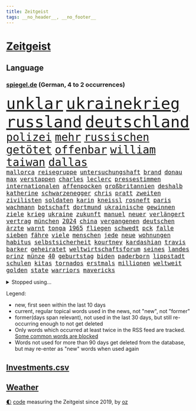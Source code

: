 ```yaml
---
title: Zeitgeist
tags: __no_header__, __no_footer__
---
```


# [Zeitgeist](https://oliz.io/zeitgeist/)

## Language

<h3><a href="https://www.spiegel.de" target="_blank">spiegel.de</a> (German, 4 to 2 occurrences)</h3>
<p style="font-family:monospace">
<span style="font-size:32pt"><a href="news_links.html#unklar" class="current">unklar</a></span>
<span style="font-size:32pt"><a href="news_links.html#ukrainekrieg" class="current">ukrainekrieg</a></span>
<span style="font-size:32pt"><a href="news_links.html#russland" class="current">russland</a></span>
<span style="font-size:32pt"><a href="news_links.html#deutschland" class="current">deutschland</a></span>
<br>
<span style="font-size:22pt"><a href="news_links.html#polizei" class="current">polizei</a></span>
<span style="font-size:22pt"><a href="news_links.html#mehr" class="current">mehr</a></span>
<span style="font-size:22pt"><a href="news_links.html#russischen" class="current">russischen</a></span>
<span style="font-size:22pt"><a href="news_links.html#getötet" class="current">getötet</a></span>
<span style="font-size:22pt"><a href="news_links.html#offenbar" class="current">offenbar</a></span>
<span style="font-size:22pt"><a href="news_links.html#william" class="current">william</a></span>
<span style="font-size:22pt"><a href="news_links.html#taiwan" class="current">taiwan</a></span>
<span style="font-size:22pt"><a href="news_links.html#dallas" class="current">dallas</a></span>
<br>
<span style="font-size:12pt"><a href="news_links.html#mallorca" class="current">mallorca</a></span>
<span style="font-size:12pt"><a href="news_links.html#reisegruppe" class="current">reisegruppe</a></span>
<span style="font-size:12pt"><a href="news_links.html#untersuchungshaft" class="current">untersuchungshaft</a></span>
<span style="font-size:12pt"><a href="news_links.html#brand" class="current">brand</a></span>
<span style="font-size:12pt"><a href="news_links.html#donau" class="new">donau</a></span>
<span style="font-size:12pt"><a href="news_links.html#max" class="current">max</a></span>
<span style="font-size:12pt"><a href="news_links.html#verstappen" class="current">verstappen</a></span>
<span style="font-size:12pt"><a href="news_links.html#charles" class="current">charles</a></span>
<span style="font-size:12pt"><a href="news_links.html#leclerc" class="current">leclerc</a></span>
<span style="font-size:12pt"><a href="news_links.html#pressestimmen" class="current">pressestimmen</a></span>
<span style="font-size:12pt"><a href="news_links.html#internationalen" class="current">internationalen</a></span>
<span style="font-size:12pt"><a href="news_links.html#affenpocken" class="current">affenpocken</a></span>
<span style="font-size:12pt"><a href="news_links.html#großbritannien" class="current">großbritannien</a></span>
<span style="font-size:12pt"><a href="news_links.html#deshalb" class="current">deshalb</a></span>
<span style="font-size:12pt"><a href="news_links.html#katherine" class="new">katherine</a></span>
<span style="font-size:12pt"><a href="news_links.html#schwarzenegger" class="current">schwarzenegger</a></span>
<span style="font-size:12pt"><a href="news_links.html#chris" class="current">chris</a></span>
<span style="font-size:12pt"><a href="news_links.html#pratt" class="new">pratt</a></span>
<span style="font-size:12pt"><a href="news_links.html#zweiten" class="current">zweiten</a></span>
<span style="font-size:12pt"><a href="news_links.html#zivilisten" class="current">zivilisten</a></span>
<span style="font-size:12pt"><a href="news_links.html#soldaten" class="current">soldaten</a></span>
<span style="font-size:12pt"><a href="news_links.html#karin" class="current">karin</a></span>
<span style="font-size:12pt"><a href="news_links.html#kneissl" class="new">kneissl</a></span>
<span style="font-size:12pt"><a href="news_links.html#rosneft" class="current">rosneft</a></span>
<span style="font-size:12pt"><a href="news_links.html#paris" class="current">paris</a></span>
<span style="font-size:12pt"><a href="news_links.html#wachmann" class="new">wachmann</a></span>
<span style="font-size:12pt"><a href="news_links.html#botschaft" class="current">botschaft</a></span>
<span style="font-size:12pt"><a href="news_links.html#dortmund" class="current">dortmund</a></span>
<span style="font-size:12pt"><a href="news_links.html#ukrainische" class="current">ukrainische</a></span>
<span style="font-size:12pt"><a href="news_links.html#gewinnen" class="current">gewinnen</a></span>
<span style="font-size:12pt"><a href="news_links.html#ziele" class="current">ziele</a></span>
<span style="font-size:12pt"><a href="news_links.html#krieg" class="current">krieg</a></span>
<span style="font-size:12pt"><a href="news_links.html#ukraine" class="current">ukraine</a></span>
<span style="font-size:12pt"><a href="news_links.html#zukunft" class="current">zukunft</a></span>
<span style="font-size:12pt"><a href="news_links.html#manuel" class="current">manuel</a></span>
<span style="font-size:12pt"><a href="news_links.html#neuer" class="current">neuer</a></span>
<span style="font-size:12pt"><a href="news_links.html#verlängert" class="current">verlängert</a></span>
<span style="font-size:12pt"><a href="news_links.html#vertrag" class="current">vertrag</a></span>
<span style="font-size:12pt"><a href="news_links.html#münchen" class="current">münchen</a></span>
<span style="font-size:12pt"><a href="news_links.html#2024" class="current">2024</a></span>
<span style="font-size:12pt"><a href="news_links.html#china" class="current">china</a></span>
<span style="font-size:12pt"><a href="news_links.html#vergangenen" class="current">vergangenen</a></span>
<span style="font-size:12pt"><a href="news_links.html#deutschen" class="current">deutschen</a></span>
<span style="font-size:12pt"><a href="news_links.html#ärzte" class="current">ärzte</a></span>
<span style="font-size:12pt"><a href="news_links.html#warnt" class="current">warnt</a></span>
<span style="font-size:12pt"><a href="news_links.html#tonga" class="new">tonga</a></span>
<span style="font-size:12pt"><a href="news_links.html#1965" class="new">1965</a></span>
<span style="font-size:12pt"><a href="news_links.html#fliegen" class="current">fliegen</a></span>
<span style="font-size:12pt"><a href="news_links.html#schwedt" class="current">schwedt</a></span>
<span style="font-size:12pt"><a href="news_links.html#pck" class="current">pck</a></span>
<span style="font-size:12pt"><a href="news_links.html#falle" class="current">falle</a></span>
<span style="font-size:12pt"><a href="news_links.html#sieben" class="current">sieben</a></span>
<span style="font-size:12pt"><a href="news_links.html#fähre" class="current">fähre</a></span>
<span style="font-size:12pt"><a href="news_links.html#viele" class="current">viele</a></span>
<span style="font-size:12pt"><a href="news_links.html#menschen" class="current">menschen</a></span>
<span style="font-size:12pt"><a href="news_links.html#jede" class="current">jede</a></span>
<span style="font-size:12pt"><a href="news_links.html#neue" class="current">neue</a></span>
<span style="font-size:12pt"><a href="news_links.html#wohnungen" class="current">wohnungen</a></span>
<span style="font-size:12pt"><a href="news_links.html#habitus" class="current">habitus</a></span>
<span style="font-size:12pt"><a href="news_links.html#selbstsicherheit" class="new">selbstsicherheit</a></span>
<span style="font-size:12pt"><a href="news_links.html#kourtney" class="new">kourtney</a></span>
<span style="font-size:12pt"><a href="news_links.html#kardashian" class="current">kardashian</a></span>
<span style="font-size:12pt"><a href="news_links.html#travis" class="current">travis</a></span>
<span style="font-size:12pt"><a href="news_links.html#barker" class="new">barker</a></span>
<span style="font-size:12pt"><a href="news_links.html#geheiratet" class="current">geheiratet</a></span>
<span style="font-size:12pt"><a href="news_links.html#weltwirtschaftsforum" class="new">weltwirtschaftsforum</a></span>
<span style="font-size:12pt"><a href="news_links.html#seines" class="current">seines</a></span>
<span style="font-size:12pt"><a href="news_links.html#landes" class="current">landes</a></span>
<span style="font-size:12pt"><a href="news_links.html#prinz" class="current">prinz</a></span>
<span style="font-size:12pt"><a href="news_links.html#münze" class="new">münze</a></span>
<span style="font-size:12pt"><a href="news_links.html#40" class="current">40</a></span>
<span style="font-size:12pt"><a href="news_links.html#geburtstag" class="current">geburtstag</a></span>
<span style="font-size:12pt"><a href="news_links.html#biden" class="current">biden</a></span>
<span style="font-size:12pt"><a href="news_links.html#paderborn" class="new">paderborn</a></span>
<span style="font-size:12pt"><a href="news_links.html#lippstadt" class="new">lippstadt</a></span>
<span style="font-size:12pt"><a href="news_links.html#schulen" class="current">schulen</a></span>
<span style="font-size:12pt"><a href="news_links.html#kitas" class="current">kitas</a></span>
<span style="font-size:12pt"><a href="news_links.html#tornados" class="current">tornados</a></span>
<span style="font-size:12pt"><a href="news_links.html#erstmals" class="current">erstmals</a></span>
<span style="font-size:12pt"><a href="news_links.html#millionen" class="current">millionen</a></span>
<span style="font-size:12pt"><a href="news_links.html#weltweit" class="current">weltweit</a></span>
<span style="font-size:12pt"><a href="news_links.html#golden" class="current">golden</a></span>
<span style="font-size:12pt"><a href="news_links.html#state" class="current">state</a></span>
<span style="font-size:12pt"><a href="news_links.html#warriors" class="current">warriors</a></span>
<span style="font-size:12pt"><a href="news_links.html#mavericks" class="current">mavericks</a></span>
</p>
<details>
<summary>Stopped using...</summary>
<p class="former" style="font-size:12pt">
kino(579) metropole(579) a2(578) arbeitsplatz(578) getan(578) anscheinend(577) führende(577) gipfel(577) williams(577) 100000(576) abenteuer(576) amerikanische(576) behandelt(576) kandidatin(576) rest(576) weitergeht(576) führerschein(575) komplizen(575) protesten(575) reduziert(575) sänger(575) verriet(575) attentat(574) bayerns(574) befand(574) festnahmen(574) kapitol(574) michelle(574) obama(574) post(574) superstar(574) bahnhof(573) belasten(573) bidens(573) demonstriert(573) eingebrochen(573) laden(573) landesregierung(573) mittelmeer(573) neuinfektionen(573) spur(573) österreichische(573) blicken(572) entkommen(572) gekündigt(572) katze(572) kretschmer(572) ließen(572) rassistische(572) schoss(572) spielraum(572) thailand(572) uspräsidenten(572) zoll(572) autobahn(571) erinnerungen(571) fenster(571) höchsten(571) manöver(571) regel(571) stecken(571) tödlicher(571) umdenken(571) nachfolge(570) standen(570) starken(570) bestätigen(569) gott(569) massiver(569) rekordmeister(569) sicherheitsbehörden(569) stoppte(569) beeinflussen(568) belgien(568) kanzlerin(568) kochen(568) lebenslange(568) liege(568) wären(568) 6(567) australische(567) britischer(567) früherer(567) karriereberaterin(567) mahnt(567) moderator(567) märchen(567) nachwuchs(567) strafe(567) vieler(567) zinsen(567) überlebt(567) billionen(566) d(566) einreisen(566) froh(566) jüngeren(566) mütter(566) verhandlungen(566) erlitt(565) organisationen(565) pferd(565) spanier(565) widerspruch(565) zurückkehren(565) 130(564) aufklären(564) bewegen(564) freude(564) jung(564) lehnen(564) restaurant(564) still(564) usschauspielerin(564) venezuela(564) verschärfung(564) 1500(563) deals(563) größter(563) jahrhundert(563) souverän(563) bestimmten(562) drohungen(562) selben(562) stück(562) verbessert(562) voll(562) weder(562) zählen(562) aktiv(561) datenanalyse(561) hölle(561) pünktlich(561) schauen(561) billie(560) brauche(560) gefragt(560) präsidentin(560) sensation(560) spotify(560) 3000(559) attentäter(559) eilish(559) gabriel(559) größeren(559) visier(559) werbung(559) beschränkungen(558) kontrollen(558) negativen(558) olympische(558) wiederholt(558) erfunden(557) finanzieren(557) steckte(557) verlauf(557) warm(557) zusammenstoß(557) zwischenzeitlich(557) änderungen(557) berät(556) ereignisse(556) ergibt(556) mission(556) schlimmste(556) voraussetzungen(556) wende(556) dar(555) e(555) sachsens(555) zurückgegangen(555) abkehr(554) goldenen(554) katholische(554) begriff(553) meines(553) schrecken(553) seltsame(553) todesopfer(553) eingreifen(552) hürde(552) mehrerer(552) strengen(552) züge(551) insassen(550) marsch(550) testet(550) wiederholen(550) wusste(550) entspannung(549) erwischt(549) katholischen(549) konsum(549) rechtzeitig(549) staffel(549) gesundheitsministerium(548) glaubwürdigkeit(548) impfungen(547) schockiert(547) 19jähriger(546) erweist(546) steffen(546) varianten(546) fortuna(545) klasse(545) erkranken(544) wirbel(543) gehörte(542) fertig(540) hackerangriff(540) benötigte(538) impfstoffe(538) intelligenz(538) kindheit(538) sarah(538) dauert(537) herausforderung(537) minderjährigen(537) senioren(537) stärkt(537) schritten(530) beendete(527) verlegen(526) johannes(523) sophie(523) ausgetragen(522) armen(521) spionage(521) heizen(519) anderswo(517) betrunkener(514) schadensersatz(511) last(510) quadratmeter(507) mehren(505) koblenz(504) schutzsuchende(504) schiffe(501) ausweg(497) leiter(492) brutalen(491) sachen(491) seniorin(491) motivation(490) flogen(489) überwiegend(484) cent(470) niederländer(469) räumte(466) anna(462) gemüse(456) 5000(444) afghanistans(444) benannt(442) grab(442) skandale(442) haiti(437) fahrbahn(434) kleinstadt(434) großstädten(432) worüber(420) inzidenzen(416) ermittlungsverfahren(399) tierpark(386) geehrt(381) wüste(380) eile(370) reichtum(367) außenseiter(360) schwerste(350) richteten(348) sächsische(347) dorthin(343) fußballklub(341) gegend(338) gesprungen(337) jamie(335) verursachen(335) darstellung(331) zusammenarbeiten(331) jahresende(327) flohen(326) kolumbien(326) treibstoff(322) erlebnisse(321) ausgestellt(320) bürgern(320) mythos(315) straftat(314) dänen(313) gerichtet(311) brannte(309) rängen(309) astronomen(308) liebt(307) peters(307) britisches(301) freigesprochen(301) eingriff(299) kilogramm(298) kolumnistin(298) verliebt(298) australischen(297) verharmlost(297) verheerende(297) 160(295) erobert(295) eröffnen(295) verrückt(295) auslaufen(294) cup(294) dick(294) seele(294) brücken(290) zwischendurch(290) 1997(287) ostseepipeline(286) zögert(286) fühlte(283) knie(282) selbstkritisch(282) thiel(282) blind(279) forschungsteam(279) zerschlagen(273) ioc(271) komitee(271) kuriose(271) norwegischen(270) siebzigerjahren(270) vizepräsidentin(270) wechselte(270) bundesbehörde(268) debattieren(267) expertin(267) handelsverband(266) schwarz(265) supermärkte(265) genießt(264) rätselhafte(262) marsalek(259) ankommen(257) autokraten(257) funktionen(257) benedikt(256) gesammelt(255) plante(255) befürchtete(254) 15jährigen(253) anhängern(253) lebenden(253) achtjährige(252) zügen(252) one(251) geleistet(250) verbrannt(249) hansjoachim(247) börsen(246) heiße(246) niedergang(246) nouripour(246) flüchtende(245) agiert(244) angestellten(242) nachmittag(239) vertritt(238) kritischen(237) papiere(237) emirat(236) antwortete(229) draghi(227) mehrwertsteuer(226) rücktrittsforderungen(226) dealer(225) protokoll(224) geladen(223) koalitionsvertrag(223) virginia(223) konflikts(222) tabellenspitze(222) unerwünschte(221) brooklyn(219) erzbischof(219) games(219) überfallen(219) feminismus(218) augenhöhe(217) eindringlich(217) krankenhauseinweisungen(216) xavier(216) übertragung(216) euländern(215) kleinsten(215) lotto(215) protestierten(215) 15000(214) mr(214) maskenverweigerer(213) medwedew(213) saarbrücken(212) umgebracht(212) vorsitz(212) abschreckung(211) mad(211) ehrung(210) mehrfamilienhaus(210) emotionen(208) genügen(207) briefe(203) gedrängt(203) jährlich(202) irving(200) kyrie(200) grenzgebiet(199) lasst(198) wichtiges(198) brennenden(197) grünenspitze(197) stau(197) berufseinstieg(195) provokationen(195) suizid(195) 200000(194) argumenten(194) geklaut(194) raketenabwehr(194) erreichbar(193) missbrauchsskandal(192) richtete(192) portal(191) verbraucherpreise(191) zulauf(191) sterne(189) nets(187) hitlergruß(184) opel(184) menschlichkeit(183) chefredakteur(182) kernkraftwerk(182) drogenhandel(181) schlimme(181) wirtschaftsforscher(181) cheftrainer(180) xvi(180) fotografin(179) produzenten(179) energieriesen(178) porträtiert(178) beibehalten(177) blutige(173) geopolitische(173) bescheid(172) aufarbeiten(171) auschwitz(171) lettland(171) professor(171) fußballs(170) berlinale(169) französin(169) lebendig(168) archäologe(167) verzögerungen(167) macrons(166) bemerkt(165) topspieler(164) covorsitzende(163) drogenbande(163) dunkeln(162) wundern(162) erklärungsnot(161) regierungen(160) decken(156) einzuholen(156) harsch(156) jahresbeginn(156) rechtfertigt(156) haag(155) ostern(155) bewirken(154) satellitenbild(154) bugatti(153) eva(153) tierwohl(153) chefcoach(151) söldnern(151) gerast(150) meldung(148) sank(148) sinnlos(148) diskussionen(147) nina(147) maßgeblich(146) mercedesbenz(146) mitarbeitenden(146) tvmoderatorin(145) morddrohungen(144) streaming(144) erwägen(143) festivals(143) verbrennen(143) verteuert(142) organisatoren(141) funklöcher(140) mobilfunknetze(140) tierärzte(140) verletzung(140) glamour(139) höhepunkt(139) gebremst(138) verbündete(136) dopings(135) faktor(135) feigheit(135) kriegsverbrecher(135) brisant(134) filmtipps(134) friert(134) füllt(134) mahnte(134) schickte(134) schwimmende(134) exklusiv(133) transport(133) verstreichen(133) eroberung(132) preissteigerungen(132) passende(131) übergewicht(131) leitete(130) omikronwelle(130) reifen(130) betonte(129) bredouille(129) dublin(129) emotionale(129) marieagnes(129) einnehmen(128) organisiert(128) einfaches(127) richtungen(127) schwerwiegender(127) weiten(126) preiserhöhung(124) autozulieferer(123) herausragenden(123) curry(122) klara(122) südpazifik(122) wahnsinn(122) küken(121) pool(121) schutzgebieten(121) wahlgang(121) watzke(120) abstiegskampf(119) lebenswerk(119) rennstall(119) aktionsplan(118) coronabedingt(118) riesenreich(118) südkoreaner(118) verlegung(118) gelder(117) militärbündnis(117) pelé(117) schärfsten(117) einrichten(116) opa(116) schaulustige(116) ukraines(116) eingegangen(115) lwiw(115) marvin(115) podcasts(115) kremls(114) petersburg(114) sankt(114) franco(113) erzbistum(112) website(112) elite(111) frauenquote(111) männlicher(111) rivalitäten(111) vatikans(111) erweitern(110) neuerungen(110) regenfällen(110) verkehrsunfall(110) verringern(110) blühen(109) dahintersteckt(109) demos(109) dj(108) messen(108) heimgesucht(106) lauten(106) männlichen(106) zehnmal(106) buhrufe(105) christen(105) kinderwunsch(105) schnelltest(105) drangsaliert(104) formel1star(104) geläutert(104) lebensmittelpreise(104) maskentragen(103) protestierende(103) unternehmens(103) verbrechern(103) coronadaten(102) gegründet(102) gemeldete(102) schriften(102) wagt(102) ausgeschlagen(101) geywitz(101) reederei(101) sicherheitsrates(101) spionagesoftware(101) euparlaments(100) grandslamturnier(100) mutmaßlichem(100) islamabad(99) liz(99) eingekesselt(98) spaltung(98) belastungen(97) chemie(97) fabriken(97) flaggschiff(96) coronainfizierten(95) versus(95) douglas(94) malis(94) exaußenminister(92) sigmar(92) handballer(91) lockdownpartys(91) unionspolitiker(91) vergleichsweise(91) vielzahl(91) anstrengungen(90) eindhoven(90) fortbildung(90) populär(90) reuters(90) steueroase(90) unangemeldeten(90) unweit(90) usforscher(90) aufgedeckt(89) bitter(89) campen(89) lohnen(89) prellungen(89) hörsaal(88) ostens(88) sünden(88) trick(88) verwüsten(88) dortmunder(87) strafverfolgungsbehörden(87) streamingdienst(87) zahlungen(87) abstellen(86) ba2(86) scotland(86) topform(86) yard(86) 83jährige(84) artenvielfalt(84) diskutierten(84) einkaufstour(84) gebucht(84) kontaktverfolgung(84) ramona(84) verkehrsmitteln(84) wärmedämmung(84) überzeugung(84) einholen(83) gemeinsamkeit(83) hinweg(83) hut(83) iwf(83) vorstandsvorsitzender(83) erzeugt(82) kandidierte(82) usostküste(82) artgenossen(81) jegliche(81) witwer(81) übrigen(81) vorladung(80) warme(80) fettleibigkeit(79) gladbacher(79) juristischer(79) klargestellt(79) zugutekommen(79) aufhören(78) fügt(78) neubauten(78) salah(78) tonnenweise(78) uscomedian(78) deutschrussische(77) eingeliefert(77) kolumbianischen(77) verkraften(77) weltmacht(77) 49jährigen(76) gezockt(76) unwohl(76) verenden(76) 17jährige(75) 21jährige(75) extremisten(75) guineabissau(75) kulinarisch(75) müsst(75) demi(74) moore(74) ussängerin(74) betrogen(73) sprengsatz(73) anhalten(72) anrichtet(72) fußballlegende(72) hindern(72) like(72) westafrika(72) anschlägen(71) asylsuchende(71) autobosse(71) forscht(71) kopftuchverbot(71) oppositionschef(71) arglistiger(70) barack(70) genehmigungen(70) historie(70) industriegebiet(70) prophezeit(70) verübt(70) ausbildungsverträge(69) obamas(69) silber(69) ultimatum(69) eautoprämie(68) kleingärtner(68) kundgebungen(68) mülleimer(68) paraden(68) prognostizieren(68) welthandel(68) aschaffenburg(67) eintreffen(67) inhalten(67) sportlicher(67) tunesiens(67) bescheiden(66) erwischte(66) fadenscheinigen(66) getarnt(66) grey(66) misstrauisch(66) niemanden(66) notunterkünfte(66) talkshow(66) theis(66) tonne(66) abdeslam(65) aufzeichnungen(65) berechnungen(65) düstere(65) fragebogen(65) lücken(65) matsch(65) millionenbeträge(65) normale(65) onlineshop(65) psychologisch(65) teamwettbewerb(65) dogg(64) kendrick(64) konfrontationen(64) lamar(64) schwerfällt(64) snoop(64) systemen(64) vereinbarungen(64) 450000(63) iphonehersteller(63) kalifornische(63) rockse(63) roller(63) taktik(63) verseucht(63) 03(62) carl(62) johanna(62) kunstprojekt(62) ritt(62) ungereimtheiten(62) besetzte(61) fußballwelt(61) heimfans(61) russin(61) sbahnen(61) schriftliche(61) baustein(60) dopingfall(60) geburtstagsparty(60) gegendemonstranten(60) gesprächsangebot(60) anschlagspläne(59) immens(59) markenzeichen(59) materie(59) russlandukrainenews(59) verschlimmert(59) vwabgasskandal(59) dachziegel(58) gefolgt(58) küren(58) schwacher(58) vorgeschlagen(58) wohlwollen(58) deutschrussischen(57) ehesten(57) mini(57) wahlomat(57) aufräumarbeiten(56) sondiert(56) austreten(55) geforderten(55) hattrick(55) heben(55) örtlichen(55) linkspartei(54) stabil(54) ukrainerinnen(54) gesungen(53) höhenflug(53) jahrelanger(53) regierungskritiker(53) stauen(53) ukrainern(53) sterbehilfe(52) töchter(52) behauptung(51) dickes(51) russlandnähe(51) schädigt(51) skiurlaub(51) auflösung(50) ausgeführt(50) bereitschaft(50) domröse(50) exnatogeneral(50) frachtschiff(50) hanslothar(50) hochschule(50) kindheitserinnerungen(50) pofalla(50) ronald(50) schreckt(50) tanks(50) zynisch(50) 13000(49) baustelle(49) bundeskabinett(49) crowdfunding(49) festgenommenen(49) sonnenenergie(49) wesel(49) eindrücke(48) notwendige(48) schaffe(48) simpsons(48) völkerrechtswidrigen(48) auslöschen(47) böschung(47) eupräsidentin(47) handelspartner(47) moralischen(47) prinzip(47) unangemessen(47) willens(47) zeuge(47) abramowitsch(46) belagern(46) bombardierung(46) delegation(46) erdgaslieferungen(46) nuklearen(46) ukrainefeldzug(46) zweitligist(46) 2035(45) beizutreten(45) erlebnissen(45) t72(45) beladen(44) fatale(44) hauptdarsteller(44) hilfstransporte(44) hotspotregelung(44) kramer(44) pakistanischen(44) selenskyjregierung(44) bewusst(43) kolossal(43) michelin(43) produktionsstopp(43) rüstungsprojekte(43) verliehen(43) ausschalten(42) bizarr(42) breiten(42) fatal(42) hochrangige(42) moral(42) alisher(41) dilbar(41) jäger(41) nachbarschaftsstreit(41) oligarchenjacht(41) passe(41) sorokin(41) bereitete(40) energielieferungen(40) fußballweltmeister(40) usamerikanische(40) zugriff(40) büskens(39) degen(39) dylan(39) energieimporte(39) flugausfällen(39) massenschlägerei(39) nächte(39) rockstars(39) s04(39) ticketverkäufe(39) bombardements(38) championsleagueaus(38) lys(38) verpflichtungen(38) ausgegeben(37) höhenlagen(37) importiert(37) kooperationen(37) vertraut(37) 55(36) ba1(36) beschaffen(36) gelebt(36) herstellung(36) melitopol(36) zeugin(36) aufstiegskandidaten(35) lesart(35) strafanzeigen(35) temperaturrekorde(35) vergeltung(35) überhöhen(35) ausharren(34) kadaver(34) lohn(34) luftbrücke(34) rinder(34) aufregenden(33) ausgestellten(33) boni(33) bundesfamilienministerin(33) ernüchtert(33) fluchtrouten(33) fukushima(33) gurken(33) hunderttausend(33) koch(33) komplexen(33) unfällen(33) aussieht(32) erwachsen(32) hochwasserkatastrophe(32) kernkraftwerks(32) lautete(32) linkenpolitiker(32) neuendorf(32) schimmel(32) spielerinnen(32) geschlossenen(31) günstige(31) ruhiger(31) waffenhändler(31) angeregt(30) esoterischen(30) protestierte(30) quebec(30) rohingya(30) erteilen(29) extinction(29) gelassenheit(29) herstellern(29) nianzou(29) rebellion(29) tanguy(29) teilerfolg(29) vorschriften(29) atomkrieg(28) aussagt(28) hamsterkäufe(28) rennserie(28) ukrainegeflüchtete(28) strategiewechsel(27) autobranche(26) holzboot(26) hotspot(26) schnellster(26) talkshows(26) angetrieben(25) auffälligen(25) brandschutz(25) eurocontrol(25) immobilienentwickler(25) zugspitze(25) absprung(24) ambivalent(24) ausgedient(24) benennt(24) bewusstlos(24) bogotá(24) fluch(24) mesut(24) palmen(24) abgrund(23) g20(23) hauptgewinn(23) versorgungslage(23) bekunden(22) bürgerkriegs(22) championsleagueviertelfinale(22) gefallenen(22) gesenkt(22) heilige(22) hunderter(22) nachgelegt(22) schienennetz(22) drohe(21) eon(21) leber(21) trügerische(21) ach(20) herausforderin(20) ordert(20) tatjana(20) bußgeld(19) gehörlose(19) herne(19) maschmeyer(19) meistert(19) my(19) umsteigen(19) zweifelhaften(19) entschärfte(18) gaspreis(18) iron(18) nicolas(18) quadratisch(18) sozialverbände(18) tvsenders(18) beck(17) gipfeltreffen(17) nordwesten(17) sondermüll(17) urkainekrieg(17) zutaten(17) dingfest(16) dome(16) fernen(16) israelischer(16) niere(16) reim(16) tu(16) wärmer(16) aufgewachsen(15) bahnübergang(15) cdupolitikerin(15) domenico(15) gegenentwurf(15) heinenesser(15) mallorcagate(15) sonnensystem(15) tedesco(15) verbringen(15) aufhört(14) entfernten(14) notwendigkeit(14) serena(14) übernachten(14) eröffnete(13) fußballauswahl(13) general(13) großoffensive(13) tüftelt(13) bestritt(12) entsprechend(12) kabinetts(12) nordrheinwestfälischen(12) usmusiker(12) zaubert(12) exministerin(11) facto(11) gerd(11) lieferproblemen(11) mallorcaaffäre(11) schlachtfeld(11) schmieden(11) weiterkommen(11)
</p>
</details>
<p>Legend:
<ul>
<li><span class="new">new</span>, first seen within the last 10 days</li>
<li><span class="current">current</span>, regular topical words used in the news, not "new", not "former"</li>
<li><span class="former">former(days span relevant)</span>, not used in the last 30 days, but still re-occurring enough to not get deleted</li>
<li>Only words which occurred at least twice in the RSS feed are tracked. <a href="language/filters.py">Some common words are blocked</a></li>
<li>Words not used for more than 90 days get deleted from the database, but may re-enter as "new" words when used again</li>
</ul>
</p>

## [Investments](investments.html)[.csv](investments.csv)

## [Weather](weather.html)

<footer>
<a href="javascript:toggleTheme()" class="nav">🌓</a>
<a href="https://github.com/ooz/zeitgeist">code</a> measuring the Zeitgeist since 2019, by <a href="https://oliz.io">oz</a>
</footer>
